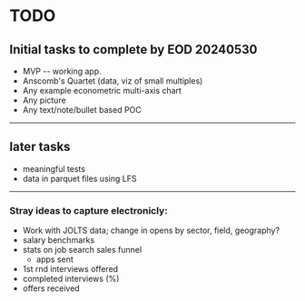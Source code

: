 # TODO

## Initial tasks to complete by EOD 20240530

* MVP -- working app.
* Anscomb's Quartet (data, viz of small multiples)
* Any example econometric multi-axis chart
* Any picture
* Any text/note/bullet based POC

----

## later tasks
* meaningful tests
* data in  parquet files using LFS

----
### Stray ideas to capture electronicly:

* Work with JOLTS data; change in opens by sector, field, geography?
* salary benchmarks
* stats on job search sales funnel
  - apps sent
* 1st rnd interviews offered
* completed interviews (%)
* offers received


